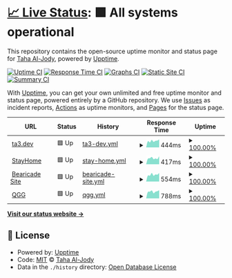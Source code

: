 # [📈 Live Status](https://status.ta3.dev): <!--live status--> **🟩 All systems operational**

This repository contains the open-source uptime monitor and status page for [Taha Al-Jody](https://ta3.dev), powered by [Upptime](https://github.com/upptime/upptime).

[![Uptime CI](https://github.com/TA3/status/workflows/Uptime%20CI/badge.svg)](https://github.com/upptime/upptime/actions?query=workflow%3A%22Uptime+CI%22)
[![Response Time CI](https://github.com/TA3/status/workflows/Response%20Time%20CI/badge.svg)](https://github.com/upptime/upptime/actions?query=workflow%3A%22Response+Time+CI%22)
[![Graphs CI](https://github.com/TA3/status/workflows/Graphs%20CI/badge.svg)](https://github.com/upptime/upptime/actions?query=workflow%3A%22Graphs+CI%22)
[![Static Site CI](https://github.com/TA3/status/workflows/Static%20Site%20CI/badge.svg)](https://github.com/upptime/upptime/actions?query=workflow%3A%22Static+Site+CI%22)
[![Summary CI](https://github.com/TA3/status/workflows/Summary%20CI/badge.svg)](https://github.com/upptime/upptime/actions?query=workflow%3A%22Summary+CI%22)

With [Upptime](https://upptime.js.org), you can get your own unlimited and free uptime monitor and status page, powered entirely by a GitHub repository. We use [Issues](https://github.com/TA3/status/issues) as incident reports, [Actions](https://github.com/TA3/status/actions) as uptime monitors, and [Pages](https://status.ta3.dev) for the status page.

<!--start: status pages-->
<!-- This summary is generated by Upptime (https://github.com/upptime/upptime) -->
<!-- Do not edit this manually, your changes will be overwritten -->
<!-- prettier-ignore -->
| URL | Status | History | Response Time | Uptime |
| --- | ------ | ------- | ------------- | ------ |
| <img alt="" src="https://favicons.githubusercontent.com/ta3.dev" height="13"> [ta3.dev](https://ta3.dev) | 🟩 Up | [ta3-dev.yml](https://github.com/TA3/status/commits/HEAD/history/ta3-dev.yml) | <details><summary><img alt="Response time graph" src="./graphs/ta3-dev/response-time-week.png" height="20"> 444ms</summary><br><a href="https://status.ta3.dev/history/ta3-dev"><img alt="Response time 416" src="https://img.shields.io/endpoint?url=https%3A%2F%2Fraw.githubusercontent.com%2FTA3%2Fstatus%2FHEAD%2Fapi%2Fta3-dev%2Fresponse-time.json"></a><br><a href="https://status.ta3.dev/history/ta3-dev"><img alt="24-hour response time 544" src="https://img.shields.io/endpoint?url=https%3A%2F%2Fraw.githubusercontent.com%2FTA3%2Fstatus%2FHEAD%2Fapi%2Fta3-dev%2Fresponse-time-day.json"></a><br><a href="https://status.ta3.dev/history/ta3-dev"><img alt="7-day response time 444" src="https://img.shields.io/endpoint?url=https%3A%2F%2Fraw.githubusercontent.com%2FTA3%2Fstatus%2FHEAD%2Fapi%2Fta3-dev%2Fresponse-time-week.json"></a><br><a href="https://status.ta3.dev/history/ta3-dev"><img alt="30-day response time 437" src="https://img.shields.io/endpoint?url=https%3A%2F%2Fraw.githubusercontent.com%2FTA3%2Fstatus%2FHEAD%2Fapi%2Fta3-dev%2Fresponse-time-month.json"></a><br><a href="https://status.ta3.dev/history/ta3-dev"><img alt="1-year response time 416" src="https://img.shields.io/endpoint?url=https%3A%2F%2Fraw.githubusercontent.com%2FTA3%2Fstatus%2FHEAD%2Fapi%2Fta3-dev%2Fresponse-time-year.json"></a></details> | <details><summary><a href="https://status.ta3.dev/history/ta3-dev">100.00%</a></summary><a href="https://status.ta3.dev/history/ta3-dev"><img alt="All-time uptime 100.00%" src="https://img.shields.io/endpoint?url=https%3A%2F%2Fraw.githubusercontent.com%2FTA3%2Fstatus%2FHEAD%2Fapi%2Fta3-dev%2Fuptime.json"></a><br><a href="https://status.ta3.dev/history/ta3-dev"><img alt="24-hour uptime 100.00%" src="https://img.shields.io/endpoint?url=https%3A%2F%2Fraw.githubusercontent.com%2FTA3%2Fstatus%2FHEAD%2Fapi%2Fta3-dev%2Fuptime-day.json"></a><br><a href="https://status.ta3.dev/history/ta3-dev"><img alt="7-day uptime 100.00%" src="https://img.shields.io/endpoint?url=https%3A%2F%2Fraw.githubusercontent.com%2FTA3%2Fstatus%2FHEAD%2Fapi%2Fta3-dev%2Fuptime-week.json"></a><br><a href="https://status.ta3.dev/history/ta3-dev"><img alt="30-day uptime 100.00%" src="https://img.shields.io/endpoint?url=https%3A%2F%2Fraw.githubusercontent.com%2FTA3%2Fstatus%2FHEAD%2Fapi%2Fta3-dev%2Fuptime-month.json"></a><br><a href="https://status.ta3.dev/history/ta3-dev"><img alt="1-year uptime 100.00%" src="https://img.shields.io/endpoint?url=https%3A%2F%2Fraw.githubusercontent.com%2FTA3%2Fstatus%2FHEAD%2Fapi%2Fta3-dev%2Fuptime-year.json"></a></details>
| <img alt="" src="https://favicons.githubusercontent.com/stayhome.ta3.dev" height="13"> [StayHome](https://stayhome.ta3.dev) | 🟩 Up | [stay-home.yml](https://github.com/TA3/status/commits/HEAD/history/stay-home.yml) | <details><summary><img alt="Response time graph" src="./graphs/stay-home/response-time-week.png" height="20"> 417ms</summary><br><a href="https://status.ta3.dev/history/stay-home"><img alt="Response time 407" src="https://img.shields.io/endpoint?url=https%3A%2F%2Fraw.githubusercontent.com%2FTA3%2Fstatus%2FHEAD%2Fapi%2Fstay-home%2Fresponse-time.json"></a><br><a href="https://status.ta3.dev/history/stay-home"><img alt="24-hour response time 541" src="https://img.shields.io/endpoint?url=https%3A%2F%2Fraw.githubusercontent.com%2FTA3%2Fstatus%2FHEAD%2Fapi%2Fstay-home%2Fresponse-time-day.json"></a><br><a href="https://status.ta3.dev/history/stay-home"><img alt="7-day response time 417" src="https://img.shields.io/endpoint?url=https%3A%2F%2Fraw.githubusercontent.com%2FTA3%2Fstatus%2FHEAD%2Fapi%2Fstay-home%2Fresponse-time-week.json"></a><br><a href="https://status.ta3.dev/history/stay-home"><img alt="30-day response time 427" src="https://img.shields.io/endpoint?url=https%3A%2F%2Fraw.githubusercontent.com%2FTA3%2Fstatus%2FHEAD%2Fapi%2Fstay-home%2Fresponse-time-month.json"></a><br><a href="https://status.ta3.dev/history/stay-home"><img alt="1-year response time 407" src="https://img.shields.io/endpoint?url=https%3A%2F%2Fraw.githubusercontent.com%2FTA3%2Fstatus%2FHEAD%2Fapi%2Fstay-home%2Fresponse-time-year.json"></a></details> | <details><summary><a href="https://status.ta3.dev/history/stay-home">100.00%</a></summary><a href="https://status.ta3.dev/history/stay-home"><img alt="All-time uptime 100.00%" src="https://img.shields.io/endpoint?url=https%3A%2F%2Fraw.githubusercontent.com%2FTA3%2Fstatus%2FHEAD%2Fapi%2Fstay-home%2Fuptime.json"></a><br><a href="https://status.ta3.dev/history/stay-home"><img alt="24-hour uptime 100.00%" src="https://img.shields.io/endpoint?url=https%3A%2F%2Fraw.githubusercontent.com%2FTA3%2Fstatus%2FHEAD%2Fapi%2Fstay-home%2Fuptime-day.json"></a><br><a href="https://status.ta3.dev/history/stay-home"><img alt="7-day uptime 100.00%" src="https://img.shields.io/endpoint?url=https%3A%2F%2Fraw.githubusercontent.com%2FTA3%2Fstatus%2FHEAD%2Fapi%2Fstay-home%2Fuptime-week.json"></a><br><a href="https://status.ta3.dev/history/stay-home"><img alt="30-day uptime 100.00%" src="https://img.shields.io/endpoint?url=https%3A%2F%2Fraw.githubusercontent.com%2FTA3%2Fstatus%2FHEAD%2Fapi%2Fstay-home%2Fuptime-month.json"></a><br><a href="https://status.ta3.dev/history/stay-home"><img alt="1-year uptime 100.00%" src="https://img.shields.io/endpoint?url=https%3A%2F%2Fraw.githubusercontent.com%2FTA3%2Fstatus%2FHEAD%2Fapi%2Fstay-home%2Fuptime-year.json"></a></details>
| <img alt="" src="https://favicons.githubusercontent.com/bearicade.ta3.dev" height="13"> [Bearicade Site](https://bearicade.ta3.dev) | 🟩 Up | [bearicade-site.yml](https://github.com/TA3/status/commits/HEAD/history/bearicade-site.yml) | <details><summary><img alt="Response time graph" src="./graphs/bearicade-site/response-time-week.png" height="20"> 554ms</summary><br><a href="https://status.ta3.dev/history/bearicade-site"><img alt="Response time 507" src="https://img.shields.io/endpoint?url=https%3A%2F%2Fraw.githubusercontent.com%2FTA3%2Fstatus%2FHEAD%2Fapi%2Fbearicade-site%2Fresponse-time.json"></a><br><a href="https://status.ta3.dev/history/bearicade-site"><img alt="24-hour response time 683" src="https://img.shields.io/endpoint?url=https%3A%2F%2Fraw.githubusercontent.com%2FTA3%2Fstatus%2FHEAD%2Fapi%2Fbearicade-site%2Fresponse-time-day.json"></a><br><a href="https://status.ta3.dev/history/bearicade-site"><img alt="7-day response time 554" src="https://img.shields.io/endpoint?url=https%3A%2F%2Fraw.githubusercontent.com%2FTA3%2Fstatus%2FHEAD%2Fapi%2Fbearicade-site%2Fresponse-time-week.json"></a><br><a href="https://status.ta3.dev/history/bearicade-site"><img alt="30-day response time 533" src="https://img.shields.io/endpoint?url=https%3A%2F%2Fraw.githubusercontent.com%2FTA3%2Fstatus%2FHEAD%2Fapi%2Fbearicade-site%2Fresponse-time-month.json"></a><br><a href="https://status.ta3.dev/history/bearicade-site"><img alt="1-year response time 507" src="https://img.shields.io/endpoint?url=https%3A%2F%2Fraw.githubusercontent.com%2FTA3%2Fstatus%2FHEAD%2Fapi%2Fbearicade-site%2Fresponse-time-year.json"></a></details> | <details><summary><a href="https://status.ta3.dev/history/bearicade-site">100.00%</a></summary><a href="https://status.ta3.dev/history/bearicade-site"><img alt="All-time uptime 100.00%" src="https://img.shields.io/endpoint?url=https%3A%2F%2Fraw.githubusercontent.com%2FTA3%2Fstatus%2FHEAD%2Fapi%2Fbearicade-site%2Fuptime.json"></a><br><a href="https://status.ta3.dev/history/bearicade-site"><img alt="24-hour uptime 100.00%" src="https://img.shields.io/endpoint?url=https%3A%2F%2Fraw.githubusercontent.com%2FTA3%2Fstatus%2FHEAD%2Fapi%2Fbearicade-site%2Fuptime-day.json"></a><br><a href="https://status.ta3.dev/history/bearicade-site"><img alt="7-day uptime 100.00%" src="https://img.shields.io/endpoint?url=https%3A%2F%2Fraw.githubusercontent.com%2FTA3%2Fstatus%2FHEAD%2Fapi%2Fbearicade-site%2Fuptime-week.json"></a><br><a href="https://status.ta3.dev/history/bearicade-site"><img alt="30-day uptime 100.00%" src="https://img.shields.io/endpoint?url=https%3A%2F%2Fraw.githubusercontent.com%2FTA3%2Fstatus%2FHEAD%2Fapi%2Fbearicade-site%2Fuptime-month.json"></a><br><a href="https://status.ta3.dev/history/bearicade-site"><img alt="1-year uptime 100.00%" src="https://img.shields.io/endpoint?url=https%3A%2F%2Fraw.githubusercontent.com%2FTA3%2Fstatus%2FHEAD%2Fapi%2Fbearicade-site%2Fuptime-year.json"></a></details>
| <img alt="" src="https://favicons.githubusercontent.com/qgg.hud.ac.uk" height="13"> [QGG](https://qgg.hud.ac.uk) | 🟩 Up | [qgg.yml](https://github.com/TA3/status/commits/HEAD/history/qgg.yml) | <details><summary><img alt="Response time graph" src="./graphs/qgg/response-time-week.png" height="20"> 788ms</summary><br><a href="https://status.ta3.dev/history/qgg"><img alt="Response time 779" src="https://img.shields.io/endpoint?url=https%3A%2F%2Fraw.githubusercontent.com%2FTA3%2Fstatus%2FHEAD%2Fapi%2Fqgg%2Fresponse-time.json"></a><br><a href="https://status.ta3.dev/history/qgg"><img alt="24-hour response time 935" src="https://img.shields.io/endpoint?url=https%3A%2F%2Fraw.githubusercontent.com%2FTA3%2Fstatus%2FHEAD%2Fapi%2Fqgg%2Fresponse-time-day.json"></a><br><a href="https://status.ta3.dev/history/qgg"><img alt="7-day response time 788" src="https://img.shields.io/endpoint?url=https%3A%2F%2Fraw.githubusercontent.com%2FTA3%2Fstatus%2FHEAD%2Fapi%2Fqgg%2Fresponse-time-week.json"></a><br><a href="https://status.ta3.dev/history/qgg"><img alt="30-day response time 817" src="https://img.shields.io/endpoint?url=https%3A%2F%2Fraw.githubusercontent.com%2FTA3%2Fstatus%2FHEAD%2Fapi%2Fqgg%2Fresponse-time-month.json"></a><br><a href="https://status.ta3.dev/history/qgg"><img alt="1-year response time 779" src="https://img.shields.io/endpoint?url=https%3A%2F%2Fraw.githubusercontent.com%2FTA3%2Fstatus%2FHEAD%2Fapi%2Fqgg%2Fresponse-time-year.json"></a></details> | <details><summary><a href="https://status.ta3.dev/history/qgg">100.00%</a></summary><a href="https://status.ta3.dev/history/qgg"><img alt="All-time uptime 100.00%" src="https://img.shields.io/endpoint?url=https%3A%2F%2Fraw.githubusercontent.com%2FTA3%2Fstatus%2FHEAD%2Fapi%2Fqgg%2Fuptime.json"></a><br><a href="https://status.ta3.dev/history/qgg"><img alt="24-hour uptime 100.00%" src="https://img.shields.io/endpoint?url=https%3A%2F%2Fraw.githubusercontent.com%2FTA3%2Fstatus%2FHEAD%2Fapi%2Fqgg%2Fuptime-day.json"></a><br><a href="https://status.ta3.dev/history/qgg"><img alt="7-day uptime 100.00%" src="https://img.shields.io/endpoint?url=https%3A%2F%2Fraw.githubusercontent.com%2FTA3%2Fstatus%2FHEAD%2Fapi%2Fqgg%2Fuptime-week.json"></a><br><a href="https://status.ta3.dev/history/qgg"><img alt="30-day uptime 100.00%" src="https://img.shields.io/endpoint?url=https%3A%2F%2Fraw.githubusercontent.com%2FTA3%2Fstatus%2FHEAD%2Fapi%2Fqgg%2Fuptime-month.json"></a><br><a href="https://status.ta3.dev/history/qgg"><img alt="1-year uptime 100.00%" src="https://img.shields.io/endpoint?url=https%3A%2F%2Fraw.githubusercontent.com%2FTA3%2Fstatus%2FHEAD%2Fapi%2Fqgg%2Fuptime-year.json"></a></details>

<!--end: status pages-->

[**Visit our status website →**](https://status.ta3.dev)

## 📄 License

- Powered by: [Upptime](https://github.com/upptime/upptime)
- Code: [MIT](./LICENSE) © [Taha Al-Jody](https://ta3.dev)
- Data in the `./history` directory: [Open Database License](https://opendatacommons.org/licenses/odbl/1-0/)
